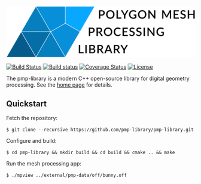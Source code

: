 <img src="docs/images/pmp-logo-text.png" alt="logo" width="750px"/>

[![Build Status](https://travis-ci.org/pmp-library/pmp-library.svg?branch=master)](https://travis-ci.org/pmp-library/pmp-library)
[![Build status](https://ci.appveyor.com/api/projects/status/48ipcc9q7u09adn5?svg=true)](https://ci.appveyor.com/project/dsieger/pmp-library)
[![Coverage Status](https://coveralls.io/repos/github/pmp-library/pmp-library/badge.svg?branch=master)](https://coveralls.io/github/pmp-library/pmp-library?branch=master)
[![License](https://img.shields.io/badge/License-MIT-blue.svg)](https://opensource.org/licenses/MIT)

The pmp-library is a modern C++ open-source library for digital geometry
processing. See the [home page](http://www.pmp-library.org) for details.

## Quickstart

Fetch the repository:

    $ git clone --recursive https://github.com/pmp-library/pmp-library.git

Configure and build:

    $ cd pmp-library && mkdir build && cd build && cmake .. && make

Run the mesh processing app:

    $ ./mpview ../external/pmp-data/off/bunny.off
